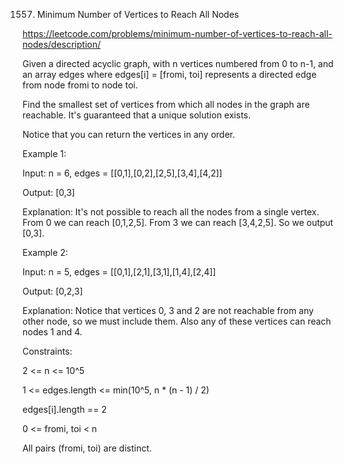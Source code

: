 1557. Minimum Number of Vertices to Reach All Nodes

https://leetcode.com/problems/minimum-number-of-vertices-to-reach-all-nodes/description/

Given a directed acyclic graph, with n vertices numbered from 0 to n-1, and an array edges where edges[i] = [fromi, toi] represents a directed edge from node fromi to node toi.

Find the smallest set of vertices from which all nodes in the graph are reachable. It's guaranteed that a unique solution exists.

Notice that you can return the vertices in any order.

 

Example 1:



Input: n = 6, edges = [[0,1],[0,2],[2,5],[3,4],[4,2]]

Output: [0,3]

Explanation: It's not possible to reach all the nodes from a single vertex. From 0 we can reach [0,1,2,5]. From 3 we can reach [3,4,2,5]. So we output [0,3].

Example 2:



Input: n = 5, edges = [[0,1],[2,1],[3,1],[1,4],[2,4]]

Output: [0,2,3]

Explanation: Notice that vertices 0, 3 and 2 are not reachable from any other node, so we must include them. Also any of these vertices can reach nodes 1 and 4.
 

Constraints:

2 <= n <= 10^5

1 <= edges.length <= min(10^5, n * (n - 1) / 2)

edges[i].length == 2

0 <= fromi, toi < n

All pairs (fromi, toi) are distinct.
